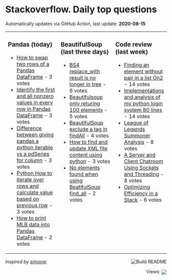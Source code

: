 # Stackoverflow. Daily top questions 

Automatically updates via GitHub Action, last update: **<!-- date starts -->2020-08-15<!-- date ends -->**


<table><tr><td valign="top" width="33%">

### Pandas (today)
<!-- pandas starts -->
* [How to swap two rows of a Pandas DataFrame](https://stackoverflow.com/questions/63423089/how-to-swap-two-rows-of-a-pandas-dataframe) - 3 votes
* [Identify the first and all nonzero values in every row in Pandas DataFrame](https://stackoverflow.com/questions/63423586/identify-the-first-and-all-non-zero-values-in-every-row-in-pandas-dataframe) - 3 votes
* [Difference between giving pandas a python iterable vs a pdSeries for column](https://stackoverflow.com/questions/63430837/difference-between-giving-pandas-a-python-iterable-vs-a-pd-series-for-column) - 3 votes
* [Python How to iterate over rows and calculate value based on previous row](https://stackoverflow.com/questions/63421930/python-how-to-iterate-over-rows-and-calculate-value-based-on-previous-row) - 3 votes
* [How to print MLB data into Pandas DataFrame](https://stackoverflow.com/questions/63430665/how-to-print-mlb-data-into-pandas-dataframe) - 2 votes
<!-- pandas ends -->
</td><td valign="top" width="34%">


### BeautifulSoup (last three days)
<!-- beautifulsoup starts -->
* [BS4 replace_with result is no longer in tree](https://stackoverflow.com/questions/63424180/bs4-replace-with-result-is-no-longer-in-tree) - 6 votes
* [Beautifulsoup only returing 100 elements](https://stackoverflow.com/questions/63376961/beautifulsoup-only-returing-100-elements) - 5 votes
* [BeautifulSoup exclude a tag in findAll](https://stackoverflow.com/questions/63389151/beautifulsoup-exclude-a-tag-in-findall) - 4 votes
* [How to find and update XML file content using python](https://stackoverflow.com/questions/63380448/how-to-find-and-update-xml-file-content-using-python) - 3 votes
* [No elements found when using BeatifulSoup find_all](https://stackoverflow.com/questions/63410407/no-elements-found-when-using-beatifulsoup-find-all) - 2 votes
<!-- beautifulsoup ends -->
</td><td valign="top" width="34%">


### Сode review (last week)
<!-- python starts -->
* [Finding an element without pair in a list On2](https://codereview.stackexchange.com/questions/247723/finding-an-element-without-pair-in-a-list-on2) - 14 votes
* [Implementations and analysis of my python login system 80 lines](https://codereview.stackexchange.com/questions/247743/implementations-and-analysis-of-my-python-login-system-80-lines) - 14 votes
* [League of Legends Summoner Analysis](https://codereview.stackexchange.com/questions/247788/league-of-legends-summoner-analysis) - 8 votes
* [A Server and Client Chatroom Using Sockets and Threading](https://codereview.stackexchange.com/questions/247815/a-server-and-client-chatroom-using-sockets-and-threading) - 8 votes
* [Optimizing Efficiency in a Stack](https://codereview.stackexchange.com/questions/247651/optimizing-efficiency-in-a-stack) - 6 votes
<!-- python ends -->
</td></tr></table>

<a href="https://github.com/hp0404/hp0404/actions"><img src="https://github.com/hp0404/hp0404/workflows/Build%20README/badge.svg" align="right" alt="Build README"></a> <p>*Inspired by  [simonw](https://github.com/simonw/simonw)*</p>

<div align="right">
<p></p> Views:
<img src="https://profile-counter.glitch.me/hp0404/count.svg" align="center">
</div>